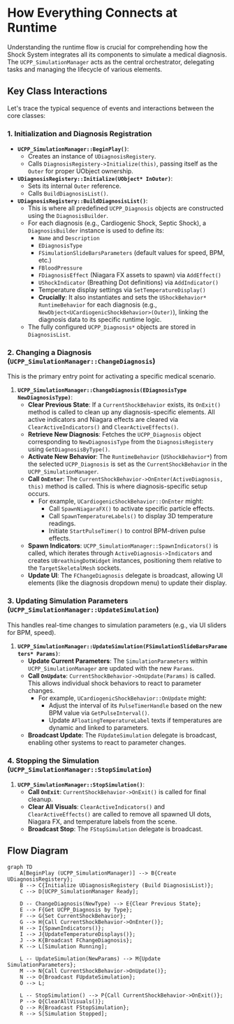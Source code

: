 # How Everything Connects at Runtime

Understanding the runtime flow is crucial for comprehending how the Shock System integrates all its components to simulate a medical diagnosis. The `UCPP_SimulationManager` acts as the central orchestrator, delegating tasks and managing the lifecycle of various elements.

## Key Class Interactions

Let's trace the typical sequence of events and interactions between the core classes:

### 1. Initialization and Diagnosis Registration

* **`UCPP_SimulationManager::BeginPlay()`**:
    * Creates an instance of `UDiagnosisRegistery`.
    * Calls `DiagnosisRegistery->Initialize(this)`, passing itself as the `Outer` for proper UObject ownership.
* **`UDiagnosisRegistery::Initialize(UObject* InOuter)`**:
    * Sets its internal `Outer` reference.
    * Calls `BuildDiagnosisList()`.
* **`UDiagnosisRegistery::BuildDiagnosisList()`**:
    * This is where all predefined `UCPP_Diagnosis` objects are constructed using the `DiagnosisBuilder`.
    * For each diagnosis (e.g., Cardiogenic Shock, Septic Shock), a `DiagnosisBuilder` instance is used to define its:
        * `Name` and `Description`
        * `EDiagnosisType`
        * `FSimulationSlideBarsParameters` (default values for speed, BPM, etc.)
        * `FBloodPressure`
        * `FDiagnosisEffect` (Niagara FX assets to spawn) via `AddEffect()`
        * `UShockIndicator` (Breathing Dot definitions) via `AddIndicator()`
        * Temperature display settings via `SetTemperatureDisplay()`
        * **Crucially**: It also instantiates and sets the `UShockBehavior* RuntimeBehavior` for each diagnosis (e.g., `NewObject<UCardiogenicShockBehavior>(Outer)`), linking the diagnosis data to its specific runtime logic.
    * The fully configured `UCPP_Diagnosis*` objects are stored in `DiagnosisList`.

### 2. Changing a Diagnosis (`UCPP_SimulationManager::ChangeDiagnosis`)

This is the primary entry point for activating a specific medical scenario.

1.  **`UCPP_SimulationManager::ChangeDiagnosis(EDiagnosisType NewDiagnosisType)`**:
    * **Clear Previous State**: If a `CurrentShockBehavior` exists, its `OnExit()` method is called to clean up any diagnosis-specific elements. All active indicators and Niagara effects are cleared via `ClearActiveIndicators()` and `ClearActiveEffects()`.
    * **Retrieve New Diagnosis**: Fetches the `UCPP_Diagnosis` object corresponding to `NewDiagnosisType` from the `DiagnosisRegistery` using `GetDiagnosisByType()`.
    * **Activate New Behavior**: The `RuntimeBehavior` (`UShockBehavior*`) from the selected `UCPP_Diagnosis` is set as the `CurrentShockBehavior` in the `UCPP_SimulationManager`.
    * **Call `OnEnter`**: The `CurrentShockBehavior->OnEnter(ActiveDiagnosis, this)` method is called. This is where diagnosis-specific setup occurs.
        * For example, `UCardiogenicShockBehavior::OnEnter` might:
            * Call `SpawnNiagaraFX()` to activate specific particle effects.
            * Call `SpawnTemperatureLabels()` to display 3D temperature readings.
            * Initiate `StartPulseTimer()` to control BPM-driven pulse effects.
    * **Spawn Indicators**: `UCPP_SimulationManager::SpawnIndicators()` is called, which iterates through `ActiveDiagnosis->Indicators` and creates `UBreathingDotWidget` instances, positioning them relative to the `TargetSkeletalMesh` sockets.
    * **Update UI**: The `FChangeDiagnosis` delegate is broadcast, allowing UI elements (like the diagnosis dropdown menu) to update their display.

### 3. Updating Simulation Parameters (`UCPP_SimulationManager::UpdateSimulation`)

This handles real-time changes to simulation parameters (e.g., via UI sliders for BPM, speed).

1.  **`UCPP_SimulationManager::UpdateSimulation(FSimulationSlideBarsParameters* Params)`**:
    * **Update Current Parameters**: The `SimulationParameters` within `UCPP_SimulationManager` are updated with the new `Params`.
    * **Call `OnUpdate`**: `CurrentShockBehavior->OnUpdate(Params)` is called. This allows individual shock behaviors to react to parameter changes.
        * For example, `UCardiogenicShockBehavior::OnUpdate` might:
            * Adjust the interval of its `PulseTimerHandle` based on the new BPM value via `GetPulseInterval()`.
            * Update `AFloatingTemperatureLabel` texts if temperatures are dynamic and linked to parameters.
    * **Broadcast Update**: The `FUpdateSimulation` delegate is broadcast, enabling other systems to react to parameter changes.

### 4. Stopping the Simulation (`UCPP_SimulationManager::StopSimulation`)

1.  **`UCPP_SimulationManager::StopSimulation()`**:
    * **Call `OnExit`**: `CurrentShockBehavior->OnExit()` is called for final cleanup.
    * **Clear All Visuals**: `ClearActiveIndicators()` and `ClearActiveEffects()` are called to remove all spawned UI dots, Niagara FX, and temperature labels from the scene.
    * **Broadcast Stop**: The `FStopSimulation` delegate is broadcast.

## Flow Diagram

```mermaid
graph TD
    A[BeginPlay (UCPP_SimulationManager)] --> B{Create UDiagnosisRegistery};
    B --> C{Initialize UDiagnosisRegistery (Build DiagnosisList)};
    C --> D[UCPP_SimulationManager Ready];

    D -- ChangeDiagnosis(NewType) --> E{Clear Previous State};
    E --> F{Get UCPP_Diagnosis by Type};
    F --> G{Set CurrentShockBehavior};
    G --> H{Call CurrentShockBehavior->OnEnter()};
    H --> I{SpawnIndicators()};
    I --> J{UpdateTemperatureDisplays()};
    J --> K{Broadcast FChangeDiagnosis};
    K --> L[Simulation Running];

    L -- UpdateSimulation(NewParams) --> M{Update SimulationParameters};
    M --> N{Call CurrentShockBehavior->OnUpdate()};
    N --> O{Broadcast FUpdateSimulation};
    O --> L;

    L -- StopSimulation() --> P{Call CurrentShockBehavior->OnExit()};
    P --> Q{ClearAllVisuals()};
    Q --> R{Broadcast FStopSimulation};
    R --> S[Simulation Stopped];